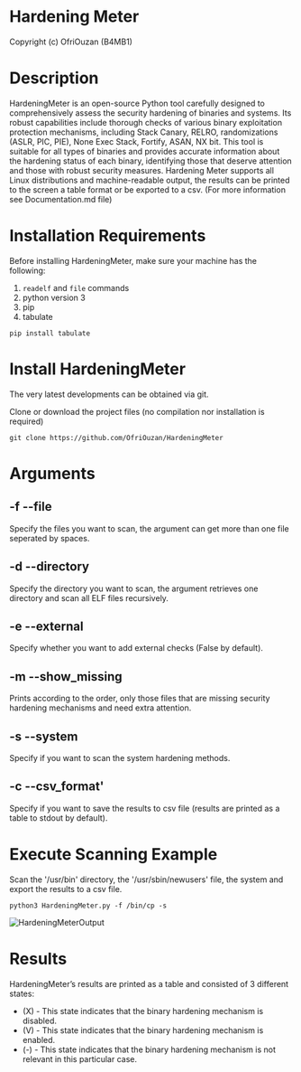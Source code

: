 # **Hardening Meter**

Copyright (c) OfriOuzan (B4MB1)

# Description
HardeningMeter is an open-source Python tool carefully designed to comprehensively assess the security hardening of 
binaries and systems. Its robust capabilities include thorough checks of various binary exploitation protection 
mechanisms, including Stack Canary, RELRO, randomizations (ASLR, PIC, PIE), None Exec Stack, Fortify, ASAN, NX bit. 
This tool is suitable for all types of binaries and provides accurate information about the hardening status of each 
binary, identifying those that deserve attention and those with robust security measures.
Hardening Meter supports all Linux distributions and machine-readable output, the results can be printed to the screen a table 
format or be exported to a csv.
(For more information see Documentation.md file)

# Installation Requirements

Before installing HardeningMeter, make sure your machine has the following:
1. `readelf` and `file` commands
2. python version 3
3. pip
4. tabulate

`pip install tabulate`

# Install HardeningMeter

The very latest developments can be obtained via git.

Clone or download the project files (no compilation nor installation is required)
```
git clone https://github.com/OfriOuzan/HardeningMeter
```

# Arguments

## -f --file

Specify the files you want to scan, the argument can get more than one file seperated by spaces.

## -d --directory

Specify the directory you want to scan, the argument retrieves one directory and scan all ELF files recursively.

## -e --external

Specify whether you want to add external checks (False by default).

## -m --show_missing

Prints according to the order, only those files that are missing security hardening mechanisms and need extra attention.

## -s --system

Specify if you want to scan the system hardening methods.

## -c --csv_format'

Specify if you want to save the results to csv file (results are printed as a table to stdout by default).


# Execute Scanning Example
Scan the '/usr/bin' directory, the '/usr/sbin/newusers' file, the system and export the results to a csv file.
```
python3 HardeningMeter.py -f /bin/cp -s
```
![HardeningMeterOutput](https://github.com/OfriOuzan/HardeningMeter/assets/104366208/45ae211d-999d-4f08-a0dc-59cb0d488c63)


# Results
HardeningMeter’s results are printed as a table and consisted of 3 different states:
- (X) - This state indicates that the binary hardening mechanism is disabled.
- (V) - This state indicates that the binary hardening mechanism is enabled.
- (-) - This state indicates that the binary hardening mechanism is not relevant in this particular case.

